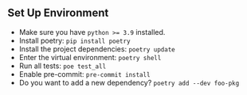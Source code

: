 ## Set Up Environment

- Make sure you have `python >= 3.9` installed.
- Install poetry: `pip install poetry`
- Install the project dependencies: `poetry update`
- Enter the virtual environment: `poetry shell`
- Run all tests: `poe test_all`
- Enable pre-commit:  `pre-commit install`
- Do you want to add a new dependency? `poetry add --dev foo-pkg`
